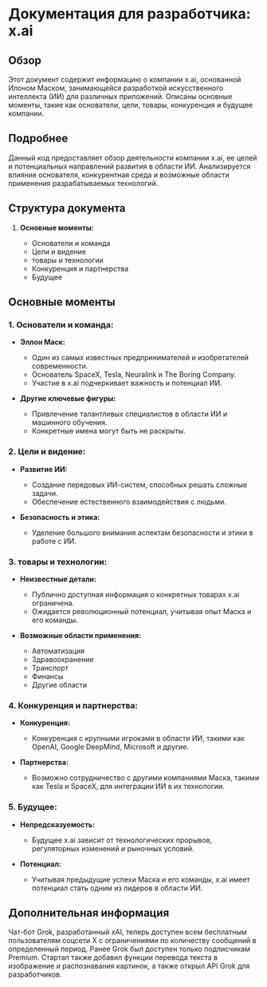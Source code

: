 # Документация для разработчика: x.ai

## Обзор

Этот документ содержит информацию о компании x.ai, основанной Илоном Маском, занимающейся разработкой искусственного интеллекта (ИИ) для различных приложений. Описаны основные моменты, такие как основатели, цели, товары, конкуренция и будущее компании.

## Подробнее

Данный код предоставляет обзор деятельности компании x.ai, ее целей и потенциальных направлений развития в области ИИ. Анализируется влияние основателя, конкурентная среда и возможные области применения разрабатываемых технологий.

## Структура документа

1.  **Основные моменты:**

    *   Основатели и команда
    *   Цели и видение
    *   товары и технологии
    *   Конкуренция и партнерства
    *   Будущее

## Основные моменты

### 1. Основатели и команда:

*   **Эллон Маск:**

    *   Один из самых известных предпринимателей и изобретателей современности.
    *   Основатель SpaceX, Tesla, Neuralink и The Boring Company.
    *   Участие в x.ai подчеркивает важность и потенциал ИИ.
*   **Другие ключевые фигуры:**

    *   Привлечение талантливых специалистов в области ИИ и машинного обучения.
    *   Конкретные имена могут быть не раскрыты.

### 2. Цели и видение:

*   **Развитие ИИ:**

    *   Создание передовых ИИ-систем, способных решать сложные задачи.
    *   Обеспечение естественного взаимодействия с людьми.
*   **Безопасность и этика:**

    *   Уделение большого внимания аспектам безопасности и этики в работе с ИИ.

### 3. товары и технологии:

*   **Неизвестные детали:**

    *   Публично доступная информация о конкретных товарах x.ai ограничена.
    *   Ожидается революционный потенциал, учитывая опыт Маска и его команды.
*   **Возможные области применения:**

    *   Автоматизация
    *   Здравоохранение
    *   Транспорт
    *   Финансы
    *   Другие области

### 4. Конкуренция и партнерства:

*   **Конкуренция:**

    *   Конкуренция с крупными игроками в области ИИ, такими как OpenAI, Google DeepMind, Microsoft и другие.
*   **Партнерства:**

    *   Возможно сотрудничество с другими компаниями Маска, такими как Tesla и SpaceX, для интеграции ИИ в их технологии.

### 5. Будущее:

*   **Непредсказуемость:**

    *   Будущее x.ai зависит от технологических прорывов, регуляторных изменений и рыночных условий.
*   **Потенциал:**

    *   Учитывая предыдущие успехи Маска и его команды, x.ai имеет потенциал стать одним из лидеров в области ИИ.

## Дополнительная информация

Чат-бот Grok, разработанный xAI, теперь доступен всем бесплатным пользователям соцсети X с ограничениями по количеству сообщений в определенный период. Ранее Grok был доступен только подписчикам Premium. Стартап также добавил функции перевода текста в изображение и распознавания картинок, а также открыл API Grok для разработчиков.